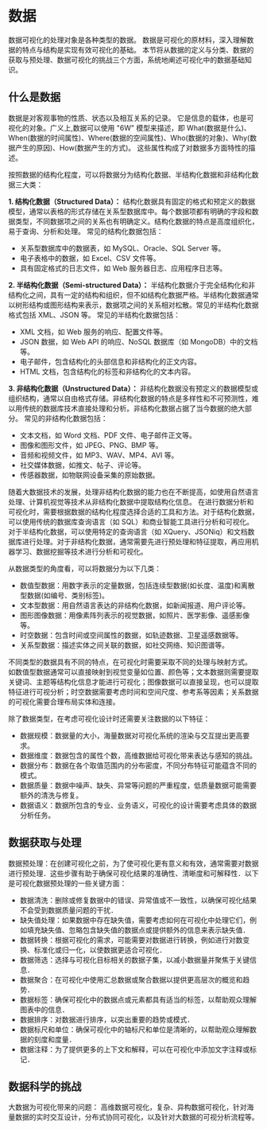 # 数据
<!-- :label:`visualization-data` -->

数据可视化的处理对象是各种类型的数据。
数据是可视化的原材料，深入理解数据的特点与结构是实现有效可视化的基础。
本节将从数据的定义与分类、数据的获取与预处理、数据可视化的挑战三个方面，系统地阐述可视化中的数据基础知识。

## 什么是数据

数据是对客观事物的性质、状态以及相互关系的记录。
它是信息的载体，也是可视化的对象。广义上,数据可以使用 "6W" 模型来描述，即 What(数据是什么)、When(数据的时间属性)、Where(数据的空间属性)、Who(数据的对象)、Why(数据产生的原因)、How(数据产生的方式)。
这些属性构成了对数据多方面特性的描述。

按照数据的结构化程度，可以将数据分为结构化数据、半结构化数据和非结构化数据三大类：

**1. 结构化数据（Structured Data）：**
结构化数据具有固定的格式和预定义的数据模型，通常以表格的形式存储在关系型数据库中。每个数据项都有明确的字段和数据类型，不同数据项之间的关系也有明确定义。结构化数据的特点是高度组织化，易于查询、分析和处理。
常见的结构化数据包括：
- 关系型数据库中的数据表，如 MySQL、Oracle、SQL Server 等。 
- 电子表格中的数据，如 Excel、CSV 文件等。 
- 具有固定格式的日志文件，如 Web 服务器日志、应用程序日志等。

**2. 半结构化数据（Semi-structured Data）：**
半结构化数据介于完全结构化和非结构化之间，具有一定的结构和组织，但不如结构化数据严格。半结构化数据通常以树形结构或图形结构来表示，数据项之间的关系相对松散。常见的半结构化数据格式包括 XML、JSON 等。
常见的半结构化数据包括：
- XML 文档，如 Web 服务的响应、配置文件等。
- JSON 数据，如 Web API 的响应、NoSQL 数据库（如 MongoDB）中的文档等。
- 电子邮件，包含结构化的头部信息和非结构化的正文内容。
- HTML 文档，包含结构化的标签和非结构化的文本内容。

**3. 非结构化数据（Unstructured Data）：**
非结构化数据没有预定义的数据模型或组织结构，通常以自由格式存储。非结构化数据的特点是多样性和不可预测性，难以用传统的数据库技术直接处理和分析。非结构化数据占据了当今数据的绝大部分。
常见的非结构化数据包括：
- 文本文档，如 Word 文档、PDF 文件、电子邮件正文等。
- 图像和图形文件，如 JPEG、PNG、BMP 等。
- 音频和视频文件，如 MP3、WAV、MP4、AVI 等。
- 社交媒体数据，如推文、帖子、评论等。
- 传感器数据，如物联网设备采集的原始数据。

随着大数据技术的发展，处理非结构化数据的能力也在不断提高，如使用自然语言处理、计算机视觉等技术从非结构化数据中提取结构化信息。
在进行数据分析和可视化时，需要根据数据的结构化程度选择合适的工具和方法。对于结构化数据，可以使用传统的数据库查询语言（如 SQL）和商业智能工具进行分析和可视化。对于半结构化数据，可以使用特定的查询语言（如 XQuery、JSONiq）和文档数据库进行处理。对于非结构化数据，通常需要先进行预处理和特征提取，再应用机器学习、数据挖掘等技术进行分析和可视化。


从数据类型的角度看，可以将数据分为以下几类：
- 数值型数据：用数字表示的定量数据，包括连续型数据(如长度、温度)和离散型数据(如编号、类别标签)。
- 文本型数据：用自然语言表达的非结构化数据，如新闻报道、用户评论等。
- 图形图像数据：用像素阵列表示的视觉数据，如照片、医学影像、遥感影像等。
- 时空数据：包含时间或空间属性的数据，如轨迹数据、卫星遥感数据等。
- 关系型数据：描述实体之间关联的数据，如社交网络、知识图谱等。

不同类型的数据具有不同的特点，在可视化时需要采取不同的处理与映射方式。
如数值型数据通常可以直接映射到视觉变量如位置、颜色等；文本数据则需要提取关键词、主题等结构化信息才能进行可视化；图像数据可以直接呈现，也可以提取特征进行可视分析；时空数据需要考虑时间和空间尺度、参考系等因素；关系数据的可视化需要合理布局实体和连接。

除了数据类型，在考虑可视化设计时还需要关注数据的以下特征：
- 数据规模：数据量的大小，海量数据对可视化系统的渲染与交互提出更高要求。
- 数据维度：数据包含的属性个数，高维数据给可视化带来表达与感知的挑战。
- 数据分布：数据在各个取值范围内的分布密度，不同分布特征可能蕴含不同的模式。
- 数据质量：数据中噪声、缺失、异常等问题的严重程度，低质量数据可能需要额外的清洗与修复。
- 数据语义：数据所包含的专业、业务语义，可视化的设计需要考虑具体的数据分析任务。


## 数据获取与处理


数据预处理：在创建可视化之前，为了使可视化更有意义和有效，通常需要对数据进行预处理．这些步骤有助于确保可视化结果的准确性、清晰度和可解释性．以下是可视化数据预处理的一些关键方面：
- 数据清洗：删除或修复数据中的错误、异常值或不一致性，以确保可视化结果不会受到数据质量问题的干扰．
- 缺失值处理：如果数据中存在缺失值，需要考虑如何在可视化中处理它们，例如填充缺失值、忽略包含缺失值的数据点或提供额外的信息来表示缺失值．
- 数据转换：根据可视化的需求，可能需要对数据进行转换，例如进行对数变换、标准化或归一化，以使数据更适合可视化．
- 数据筛选：选择与可视化目标相关的数据子集，以减小数据量并聚焦于关键信息．
- 数据聚合：在可视化中使用汇总数据或聚合数据以提供更高层次的概览和趋势．
- 数据标签：确保可视化中的数据点或元素都具有适当的标签，以帮助观众理解图表中的信息．
- 数据排序：对数据进行排序，以突出重要的趋势或模式．
- 数据标尺和单位：确保可视化中的轴标尺和单位是清晰的，以帮助观众理解数据的刻度和度量．
- 数据注释：为了提供更多的上下文和解释，可以在可视化中添加文字注释或标记．


## 数据科学的挑战

大数据为可视化带来的问题：
高维数据可视化，复杂、异构数据可视化，针对海量数据的实时交互设计，分布式协同可视化，以及针对大数据的可视分析流程等。

